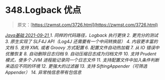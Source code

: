<!--yml
category: 未分类
date: 0001-01-01 00:00:00
--->

# 348.Logback 优点

> 原文：[https://zwmst.com/3726.html](https://zwmst.com/3726.html)

   [ *Java基础* ](https://zwmst.com/java%e5%9f%ba%e7%a1%80)*[ <time datetime="2021-09-22T07:22:00+08:00"> 2021-09-21 </time> ](https://zwmst.com/3726.html)  1.  同样的代码路径，Logback 执行更快
2.  更充分的测试
3.  原生实现了 SLF4J API（Log4J 还需要有一个中间转换层）
4.  内容更丰富的文档
5.  支持 XML 或者 Groovy 方式配置
6.  配置文件自动热加载
7.  从 IO 错误中优雅恢复
8.  自动删除日志归档
9.  自动压缩日志成为归档文件
10.  支持 Prudent 模式，使多个 JVM 进程能记录同一个日志文件
11.  支持配置文件中加入条件判断来适应不同的环境
12.  更强大的过滤器
13.  支持 SiftingAppender（可筛选 Appender）
14.  异常栈信息带有包信息*